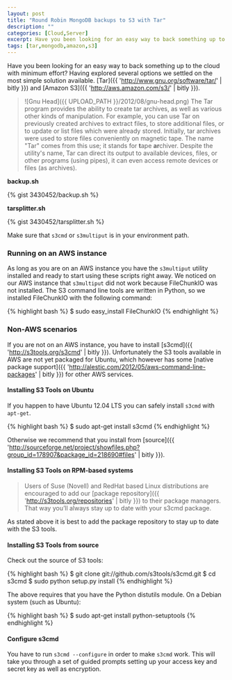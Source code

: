 ```yaml
---
layout: post
title: "Round Robin MongoDB backups to S3 with Tar"
description: ""
categories: [Cloud,Server]
excerpt: Have you been looking for an easy way to back something up to the cloud with minimum effort? Having explored several options we settled on the most simple solution available. Tar and Amazon S3.
tags: [tar,mongodb,amazon,s3]
---
```


Have you been looking for an easy way to back something up to the cloud with minimum effort? Having explored several options we settled on the most simple solution available. [Tar]({{ 'http://www.gnu.org/software/tar/' | bitly }}) and [Amazon S3]({{ 'http://aws.amazon.com/s3/' | bitly }}).

> ![Gnu Head]({{ UPLOAD_PATH }}/2012/08/gnu-head.png) The Tar program provides the ability to create tar archives, as well as various other kinds of manipulation. For example, you can use Tar on previously created archives to extract files, to store additional files, or to update or list files which were already stored. Initially, tar archives were used to store files conveniently on magnetic tape. The name "Tar" comes from this use; it stands for **t**ape **ar**chiver. Despite the utility's name, Tar can direct its output to available devices, files, or other programs (using pipes), it can even access remote devices or files (as archives).

**backup.sh**

{% gist 3430452/backup.sh %}

**tarsplitter.sh**

{% gist 3430452/tarsplitter.sh %}

Make sure that `s3cmd` or `s3multiput` is in your environment path.

### Running on an AWS instance

As long as you are on an AWS instance you have the `s3multiput` utility installed and ready to start using these scripts right away. We noticed on our AWS instance that `s3multiput` did not work because FileChunkIO was not installed. The S3 command line tools are written in Python, so we installed FileChunkIO with the following command:

{% highlight bash %}
$ sudo easy_install FileChunkIO
{% endhighlight %}

### Non-AWS scenarios

If you are not on an AWS instance, you have to install [s3cmd]({{ 'http://s3tools.org/s3cmd' | bitly }}). Unfortunately the S3 tools available in AWS are not yet packaged for Ubuntu, which however has some [native package support]({{ 'http://alestic.com/2012/05/aws-command-line-packages' | bitly }}) for other AWS services.

#### Installing S3 Tools on Ubuntu

If you happen to have Ubuntu 12.04 LTS you can safely install `s3cmd` with `apt-get`.

{% highlight bash %}
$ sudo apt-get install s3cmd
{% endhighlight %}

Otherwise we recommend that you install from [source]({{ 'http://sourceforge.net/project/showfiles.php?group_id=178907&package_id=218690#files' | bitly }}).

#### Installing S3 Tools on RPM-based systems

> Users of Suse (Novell) and RedHat based Linux distributions are encouraged to add our [package repository]({{ 'http://s3tools.org/repositories' | bitly }}) to their package managers. That way you’ll always stay up to date with your s3cmd package.

As stated above it is best to add the package repository to stay up to date with the S3 tools.

#### Installing S3 Tools from source

Check out the source of S3 tools:

{% highlight bash %}
$ git clone git://github.com/s3tools/s3cmd.git
$ cd s3cmd
$ sudo python setup.py install
{% endhighlight %}

The above requires that you have the Python distutils module. On a Debian system (such as Ubuntu):

{% highlight bash %}
$ sudo apt-get install python-setuptools
{% endhighlight %}

#### Configure s3cmd

You have to run `s3cmd --configure` in order to make `s3cmd` work. This will take you through a set of guided prompts setting up your access key and secret key as well as encryption.

